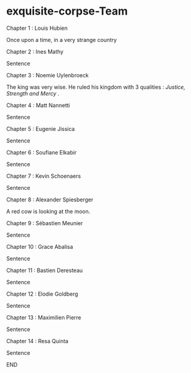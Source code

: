 # exquisite-corpse-Team

Chapter 1 : Louis Hubien 

Once upon a time, in a very strange country

Chapter 2 : Ines Mathy

Sentence

Chapter 3 : Noemie Uylenbroeck

The king was very wise. He ruled his kingdom with 3 qualities : *Justice, Strength and Mercy* .

Chapter 4 : Matt Nannetti

Sentence

Chapter 5 : Eugenie Jissica

Sentence

Chapter 6 : Soufiane Elkabir

Sentence

Chapter 7 : Kevin Schoenaers

Sentence

Chapter 8 : Alexander Spiesberger

A red cow is looking at the moon.

Chapter 9 : Sébastien Meunier

Sentence

Chapter 10 : Grace Abalisa

Sentence

Chapter 11 : Bastien Deresteau

Sentence

Chapter 12 : Elodie Goldberg

Sentence 

Chapter 13 : Maximilien Pierre

Sentence

Chapter 14 : Resa Quinta

Sentence

END